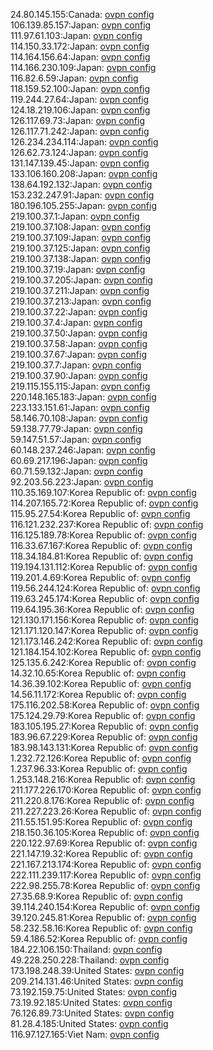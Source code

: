 24.80.145.155:Canada: [ovpn config](vpn/24_80_145_155.ovpn)  
106.139.85.157:Japan: [ovpn config](vpn/106_139_85_157.ovpn)  
111.97.61.103:Japan: [ovpn config](vpn/111_97_61_103.ovpn)  
114.150.33.172:Japan: [ovpn config](vpn/114_150_33_172.ovpn)  
114.164.156.64:Japan: [ovpn config](vpn/114_164_156_64.ovpn)  
114.166.230.109:Japan: [ovpn config](vpn/114_166_230_109.ovpn)  
116.82.6.59:Japan: [ovpn config](vpn/116_82_6_59.ovpn)  
118.159.52.100:Japan: [ovpn config](vpn/118_159_52_100.ovpn)  
119.244.27.64:Japan: [ovpn config](vpn/119_244_27_64.ovpn)  
124.18.219.106:Japan: [ovpn config](vpn/124_18_219_106.ovpn)  
126.117.69.73:Japan: [ovpn config](vpn/126_117_69_73.ovpn)  
126.117.71.242:Japan: [ovpn config](vpn/126_117_71_242.ovpn)  
126.234.234.114:Japan: [ovpn config](vpn/126_234_234_114.ovpn)  
126.62.73.124:Japan: [ovpn config](vpn/126_62_73_124.ovpn)  
131.147.139.45:Japan: [ovpn config](vpn/131_147_139_45.ovpn)  
133.106.160.208:Japan: [ovpn config](vpn/133_106_160_208.ovpn)  
138.64.192.132:Japan: [ovpn config](vpn/138_64_192_132.ovpn)  
153.232.247.91:Japan: [ovpn config](vpn/153_232_247_91.ovpn)  
180.196.105.255:Japan: [ovpn config](vpn/180_196_105_255.ovpn)  
219.100.37.1:Japan: [ovpn config](vpn/219_100_37_1.ovpn)  
219.100.37.108:Japan: [ovpn config](vpn/219_100_37_108.ovpn)  
219.100.37.109:Japan: [ovpn config](vpn/219_100_37_109.ovpn)  
219.100.37.125:Japan: [ovpn config](vpn/219_100_37_125.ovpn)  
219.100.37.138:Japan: [ovpn config](vpn/219_100_37_138.ovpn)  
219.100.37.19:Japan: [ovpn config](vpn/219_100_37_19.ovpn)  
219.100.37.205:Japan: [ovpn config](vpn/219_100_37_205.ovpn)  
219.100.37.211:Japan: [ovpn config](vpn/219_100_37_211.ovpn)  
219.100.37.213:Japan: [ovpn config](vpn/219_100_37_213.ovpn)  
219.100.37.22:Japan: [ovpn config](vpn/219_100_37_22.ovpn)  
219.100.37.4:Japan: [ovpn config](vpn/219_100_37_4.ovpn)  
219.100.37.50:Japan: [ovpn config](vpn/219_100_37_50.ovpn)  
219.100.37.58:Japan: [ovpn config](vpn/219_100_37_58.ovpn)  
219.100.37.67:Japan: [ovpn config](vpn/219_100_37_67.ovpn)  
219.100.37.7:Japan: [ovpn config](vpn/219_100_37_7.ovpn)  
219.100.37.90:Japan: [ovpn config](vpn/219_100_37_90.ovpn)  
219.115.155.115:Japan: [ovpn config](vpn/219_115_155_115.ovpn)  
220.148.165.183:Japan: [ovpn config](vpn/220_148_165_183.ovpn)  
223.133.151.61:Japan: [ovpn config](vpn/223_133_151_61.ovpn)  
58.146.70.108:Japan: [ovpn config](vpn/58_146_70_108.ovpn)  
59.138.77.79:Japan: [ovpn config](vpn/59_138_77_79.ovpn)  
59.147.51.57:Japan: [ovpn config](vpn/59_147_51_57.ovpn)  
60.148.237.246:Japan: [ovpn config](vpn/60_148_237_246.ovpn)  
60.69.217.196:Japan: [ovpn config](vpn/60_69_217_196.ovpn)  
60.71.59.132:Japan: [ovpn config](vpn/60_71_59_132.ovpn)  
92.203.56.223:Japan: [ovpn config](vpn/92_203_56_223.ovpn)  
110.35.169.107:Korea Republic of: [ovpn config](vpn/110_35_169_107.ovpn)  
114.207.165.72:Korea Republic of: [ovpn config](vpn/114_207_165_72.ovpn)  
115.95.27.54:Korea Republic of: [ovpn config](vpn/115_95_27_54.ovpn)  
116.121.232.237:Korea Republic of: [ovpn config](vpn/116_121_232_237.ovpn)  
116.125.189.78:Korea Republic of: [ovpn config](vpn/116_125_189_78.ovpn)  
116.33.67.167:Korea Republic of: [ovpn config](vpn/116_33_67_167.ovpn)  
118.34.184.81:Korea Republic of: [ovpn config](vpn/118_34_184_81.ovpn)  
119.194.131.112:Korea Republic of: [ovpn config](vpn/119_194_131_112.ovpn)  
119.201.4.69:Korea Republic of: [ovpn config](vpn/119_201_4_69.ovpn)  
119.56.244.124:Korea Republic of: [ovpn config](vpn/119_56_244_124.ovpn)  
119.63.245.174:Korea Republic of: [ovpn config](vpn/119_63_245_174.ovpn)  
119.64.195.36:Korea Republic of: [ovpn config](vpn/119_64_195_36.ovpn)  
121.130.171.156:Korea Republic of: [ovpn config](vpn/121_130_171_156.ovpn)  
121.171.120.147:Korea Republic of: [ovpn config](vpn/121_171_120_147.ovpn)  
121.173.146.242:Korea Republic of: [ovpn config](vpn/121_173_146_242.ovpn)  
121.184.154.102:Korea Republic of: [ovpn config](vpn/121_184_154_102.ovpn)  
125.135.6.242:Korea Republic of: [ovpn config](vpn/125_135_6_242.ovpn)  
14.32.10.65:Korea Republic of: [ovpn config](vpn/14_32_10_65.ovpn)  
14.36.39.102:Korea Republic of: [ovpn config](vpn/14_36_39_102.ovpn)  
14.56.11.172:Korea Republic of: [ovpn config](vpn/14_56_11_172.ovpn)  
175.116.202.58:Korea Republic of: [ovpn config](vpn/175_116_202_58.ovpn)  
175.124.29.79:Korea Republic of: [ovpn config](vpn/175_124_29_79.ovpn)  
183.105.195.27:Korea Republic of: [ovpn config](vpn/183_105_195_27.ovpn)  
183.96.67.229:Korea Republic of: [ovpn config](vpn/183_96_67_229.ovpn)  
183.98.143.131:Korea Republic of: [ovpn config](vpn/183_98_143_131.ovpn)  
1.232.72.126:Korea Republic of: [ovpn config](vpn/1_232_72_126.ovpn)  
1.237.96.33:Korea Republic of: [ovpn config](vpn/1_237_96_33.ovpn)  
1.253.148.216:Korea Republic of: [ovpn config](vpn/1_253_148_216.ovpn)  
211.177.226.170:Korea Republic of: [ovpn config](vpn/211_177_226_170.ovpn)  
211.220.8.176:Korea Republic of: [ovpn config](vpn/211_220_8_176.ovpn)  
211.227.223.26:Korea Republic of: [ovpn config](vpn/211_227_223_26.ovpn)  
211.55.151.95:Korea Republic of: [ovpn config](vpn/211_55_151_95.ovpn)  
218.150.36.105:Korea Republic of: [ovpn config](vpn/218_150_36_105.ovpn)  
220.122.97.69:Korea Republic of: [ovpn config](vpn/220_122_97_69.ovpn)  
221.147.19.32:Korea Republic of: [ovpn config](vpn/221_147_19_32.ovpn)  
221.167.213.174:Korea Republic of: [ovpn config](vpn/221_167_213_174.ovpn)  
222.111.239.117:Korea Republic of: [ovpn config](vpn/222_111_239_117.ovpn)  
222.98.255.78:Korea Republic of: [ovpn config](vpn/222_98_255_78.ovpn)  
27.35.68.9:Korea Republic of: [ovpn config](vpn/27_35_68_9.ovpn)  
39.114.240.154:Korea Republic of: [ovpn config](vpn/39_114_240_154.ovpn)  
39.120.245.81:Korea Republic of: [ovpn config](vpn/39_120_245_81.ovpn)  
58.232.58.16:Korea Republic of: [ovpn config](vpn/58_232_58_16.ovpn)  
59.4.186.52:Korea Republic of: [ovpn config](vpn/59_4_186_52.ovpn)  
184.22.106.150:Thailand: [ovpn config](vpn/184_22_106_150.ovpn)  
49.228.250.228:Thailand: [ovpn config](vpn/49_228_250_228.ovpn)  
173.198.248.39:United States: [ovpn config](vpn/173_198_248_39.ovpn)  
209.214.131.46:United States: [ovpn config](vpn/209_214_131_46.ovpn)  
73.192.159.75:United States: [ovpn config](vpn/73_192_159_75.ovpn)  
73.19.92.185:United States: [ovpn config](vpn/73_19_92_185.ovpn)  
76.126.89.73:United States: [ovpn config](vpn/76_126_89_73.ovpn)  
81.28.4.185:United States: [ovpn config](vpn/81_28_4_185.ovpn)  
116.97.127.165:Viet Nam: [ovpn config](vpn/116_97_127_165.ovpn)  
